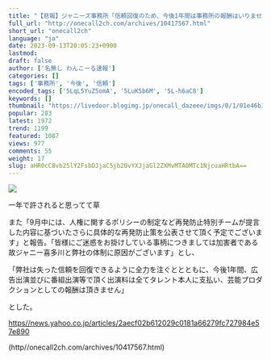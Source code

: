 ```yaml
---
title: "【悲報】ジャニーズ事務所「信頼回復のため、今後1年間は事務所の報酬はいりません」←これｗｗｗｗ "
full_url: "http://onecall2ch.com/archives/10417567.html"
short_url: "onecall2ch"
language: "ja"
date: 2023-09-13T20:05:23+0900
lastmod: 
draft: false
author: ['名無し わんこーる速報']
categories: []
tags: ['事務所', '今後', '信頼']
encoded_tags: ['5LqL5YuZ5omA', '5LuK5b6M', '5L-h6aC8']
keywords: []
thumbnail: "https://livedoor.blogimg.jp/onecall_dazeee/imgs/0/1/01e46b1a.jpg"
popular: 283
latest: 1972
trend: 1199
featured: 1087
views: 977
comments: 55
weight: 17
slug: aHR0cC8vb25lY2FsbDJjaC5jb20vYXJjaGl2ZXMvMTA0MTc1NjcuaHRtbA==
---
```


![](https://livedoor.blogimg.jp/onecall_dazeee/imgs/0/1/01e46b1a.jpg)

<div><p> 一年で許されると思ってて草</p><p> また「9月中には、人権に関するポリシーの制定など再発防止特別チームが提言した内容に基づいたさらに具体的な再発防止策を公表させて頂く予定でございます」と報告。「皆様にご迷惑をお掛けしている事柄につきましては加害者である故ジャニー喜多川と弊社の体制に原因がございます」とし、</p><p>「弊社は失った信頼を回復できるように全力を注ぐととともに、今後1年間、広告出演並びに番組出演等で頂く出演料は全てタレント本人に支払い、芸能プロダクションとしての報酬は頂きません」</p><p>とした。</p><a target='_blank' href='https//news.yahoo.co.jp/articles/2aecf02b612029c0181a66279fc727984e57e890'>https//news.yahoo.co.jp/articles/2aecf02b612029c0181a66279fc727984e57e890</a> </div>

(http//onecall2ch.com/archives/10417567.html)
